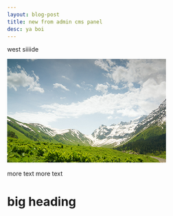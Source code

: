 ```yaml
---
layout: blog-post
title: new from admin cms panel
desc: ya boi
---
```

west siiiide



![](/images/uploads/blog3.jpg)



more text more text



# big heading